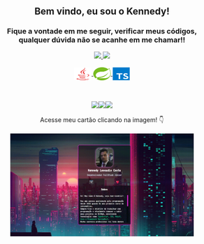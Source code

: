 
 <div align="center">
 <h2 >Bem vindo, eu sou o Kennedy!</h2>
 <h3 style="text-align:justfy;"> Fique a vontade em me seguir, verificar meus códigos, qualquer dúvida não se acanhe em me chamar!! </h3>
 </div>
<div align="center">
  <a href="">
  <img height="200em" src="https://github-readme-stats.vercel.app/api?username=KEENNEEDYY&show_icons=true&theme=bear&include_all_commits=true&count_private=true"/>
  <img height="200em" src="https://github-readme-stats.vercel.app/api/top-langs/?username=KEENNEEDYY&&langs_count=16&theme=radical"/>
</div>
<div align="center" style="display: inline_block"><br>
    <img align="center" alt="KEENNEEDYY-Java" height="30" width="40" src="https://raw.githubusercontent.com/devicons/devicon/master/icons/java/java-plain.svg">
    <img align="center" alt="KEENNEEDYY-SpringBoot" height="30" width="40" src="https://github.com/devicons/devicon/blob/master/icons/spring/spring-original.svg">
    <img align="center" alt="KEENNEEDYY-TypeScript" height="30" width="40" src="https://github.com/devicons/devicon/blob/master/icons/typescript/typescript-original.svg">
  <p align="center"> 
  <br><br><a href = "mailto:kennedy.costa.valenet@gmail.com"><img src="https://img.shields.io/badge/-Gmail-red?style=for-the-badge&logo=gmail&logoColor=white" target="_blank"></a><a href="https://www.linkedin.com/in/kennedy-leocadio-62a845170/" target="_blank"><img src="https://img.shields.io/badge/-LinkedIn-%230077B5?style=for-the-badge&logo=linkedin&logoColor=white" target="_blank"></a><a href="https://api.whatsapp.com/send?phone=5531989177944" target="_blank"><img src="https://img.shields.io/badge/-WhatsApp-%23E4405?style=for-the-badge&logo=whatsapp&logoColor=white" target="_blank"></a>
    </p>
  <p align="center">
  Acesse meu cartão clicando na imagem! 👇
  <br><br>
  
  <a href="https://keenneedyy.github.io/introduction-minicard/" target="_blank" > 
      <img width="420px" align="center" src="./2022-10-17_10-35-26.gif">
  </a>
  </p>
   

</div>

  
  
